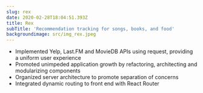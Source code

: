 ```yaml
---
slug: rex
date: 2020-02-28T18:04:51.393Z
title: Rex
subTitle: 'Recommendation tracking for songs, books, and food'
backgroundimage: src/img_rex.jpeg
---
```



* Implemented Yelp, Last.FM and MovieDB APIs using request, providing a uniform user experience 
* Promoted unimpeded application growth by refactoring, architecting and modularizing components
* Organized server architecture to promote separation of concerns
* Integrated dynamic routing to front end with React Router
